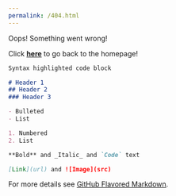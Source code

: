 ```yaml
---
permalink: /404.html
---
```


Oops! Something went wrong!

Click [**here**](https://rickvandijk1.github.io/PortFolio/) to go back to the homepage!


```markdown
Syntax highlighted code block

# Header 1
## Header 2
### Header 3

- Bulleted
- List

1. Numbered
2. List

**Bold** and _Italic_ and `Code` text

[Link](url) and ![Image](src)
```

For more details see [GitHub Flavored Markdown](https://guides.github.com/features/mastering-markdown/).
